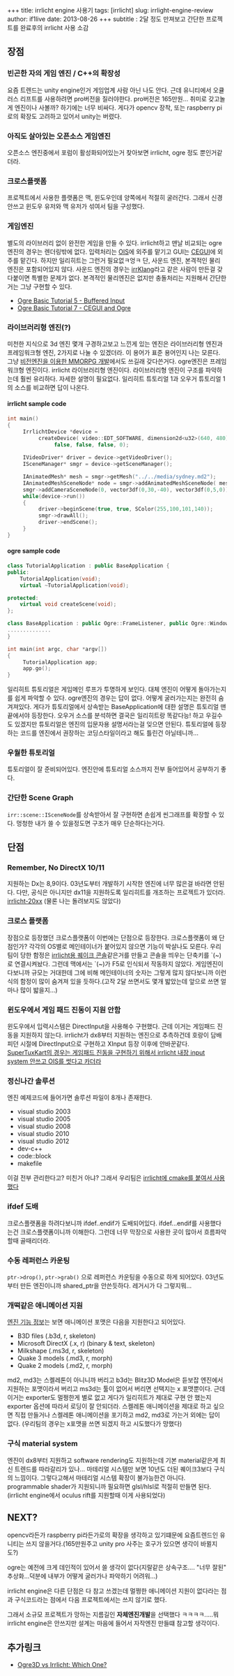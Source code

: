 +++
title: irrlicht engine 사용기
tags: [irrlicht]
slug: irrlight-engine-review
author: if1live
date: 2013-08-26
+++
subtitle : 2달 정도 만져보고 간단한 프로젝트를 완료후의 irrlicht 사용 소감

## 장점

### 빈곤한 자의 게임 엔진 / C++의 확장성
요즘 트렌드는 unity engine인거 게임업계 사람 아닌 나도 안다. 근데 유니티에서 오큘러스 리프트를 사용하려면 pro버전을 질러야한다. pro버전은 165만원... 취미로 갖고놀게 엔진이나 사볼까? 하기에는 너무 비싸다. 게다가 opencv 장착, 또는 raspberry pi로의 확장도 고려하고 있어서 unity는 버렸다.

### 아직도 살아있는 오픈소스 게임엔진
오픈소스 엔진중에서 포럼이 활성화되어있는거 찾아보면 irrlicht, ogre 정도 뿐인거같더라.

### 크로스플랫폼
프로젝트에서 사용한 플랫폼은 맥, 윈도우인데 양쪽에서 적절히 굴러간다. 그래서 신경안쓰고 윈도우 유저와 맥 유저가 섞여서 팀을 구성했다.

### 게임엔진
별도의 라이브러리 없이 완전한 게임을 만들 수 있다. irrlicht하고 맨날 비교되는 ogre엔진의 경우는 렌더링밖에 없다. 입력처리는 [OIS][ois]에 외주를 맡기고 GUI는 [CEGUI][cegui]에 외주를 맡긴다. 하지만 일리히트는 그런거 필요없ㅋ엉ㅋ
단, 사운드 엔진, 본격적인 물리 엔진은 포함되어있지 않다. 사운드 엔진의 경우는 [irrKlang][irrklang]라고 같은 사람이 만든걸 갖다붙이면 특별한 문제가 없다. 본격적인 물리엔진은 없지만 충돌처리는 지원해서 간단한거는 그냥 구현할 수 있다.

* [Ogre Basic Tutorial 5 - Buffered Input][ogre_tutorial_ois]
* [Ogre Basic Tutorial 7 - CEGUI and Ogre][ogre_tutorial_cegui]

### 라이브러리형 엔진(?)
미천한 지식으로 3d 엔진 몇개 구경하고보고 느낀게 있는 엔진은 라이브러리형 엔진과 프레임워크형 엔진, 2가지로 나눌 수 있겠더라. 이 용어가 표준 용어인지 나는 모른다. 그냥 [비전엔진을 이용한 MMORPG 개발](http://www.slideshare.net/agebreak/1126-mmorpg)에서도 쓰길래 갖다쓴거다.
ogre엔진은 프레임워크형 엔진이다. irrlicht 라이브러리형 엔진이다. 라이브러리형 엔진이 구조를 파악하는데 훨씬 유리하다. 자세한 설명이 필요없다. 일리히트 튜토리얼 1과 오우거 튜토리얼 1의 소스를 비교하면 답이 나온다.

#### irrlicht sample code
```cpp
int main()
{
     IrrlichtDevice *device =
          createDevice( video::EDT_SOFTWARE, dimension2d<u32>(640, 480), 16,
               false, false, false, 0);
              
     IVideoDriver* driver = device->getVideoDriver();
     ISceneManager* smgr = device->getSceneManager();

     IAnimatedMesh* mesh = smgr->getMesh("../../media/sydney.md2");
     IAnimatedMeshSceneNode* node = smgr->addAnimatedMeshSceneNode( mesh );
     smgr->addCameraSceneNode(0, vector3df(0,30,-40), vector3df(0,5,0));
     while(device->run())
     {
          driver->beginScene(true, true, SColor(255,100,101,140));
          smgr->drawAll();
          driver->endScene();
     }
}
```

#### ogre sample code
```cpp
class TutorialApplication : public BaseApplication {
public:
    TutorialApplication(void);
    virtual ~TutorialApplication(void);

protected:
    virtual void createScene(void);
};

class BaseApplication : public Ogre::FrameListener, public Ogre::WindowEventListener, public OIS::KeyListener, public OIS::MouseListener, OgreBites::SdkTrayListener {
..............
}

int main(int argc, char *argv[])
{
     TutorialApplication app;
     app.go();
}
```
일리히트 튜토리얼은 게임메인 루프가 투명하게 보인다. 대체 엔진이 어떻게 돌아가는지를 쉽게 파악할 수 있다.
ogre엔진의 경우는 답이 없다. 어떻게 굴러가는지는 완전히 숨겨져있다. 게다가 튜토리얼에서 상속받는 BaseApplication에 대한 설명은 튜토리얼 맨 끝에서야 등장한다.
오우거 소스를 분석하면 결국은 일리히트랑 똑같다능! 하고 우길수도 있겠지만 튜토리얼은 엔진의 입문자용 설명서라는걸 잊으면 안된다. 튜토리얼에 등장하는 코드를 엔진에서 권장하는 코딩스타일이라고 해도 틀린건 아닐테니까...

### 우월한 튜토리얼
튜토리얼이 잘 준비되어있다. 엔진안에 튜토리얼 소스까지 전부 들어있어서 공부하기 좋다.

### 간단한 Scene Graph
```irr::scene::ISceneNode```를 상속받아서 잘 구현하면 손쉽게 씬그래프를 확장할 수 있다. 멍청한 내가 쓸 수 있을정도면 구조가 매우 단순하다는거다.

## 단점

### Remember, No DirectX 10/11

지원하는 Dx는 8,9이다. 03년도부터 개발하기 시작한 엔진에 너무 많은걸 바라면 안된다. 
다만, 공식은 아니지만 dx11을 지원하도록 일리히트를 개조하는 프로젝트가 있더라. [irrlicht-20xx][irrlicht-20xx] (물론 나는 돌려보지도 않았다)

### 크로스 플랫폼
장점으로 등장했던 크로스플랫폼이 이번에는 단점으로 등장한다. 크로스플랫폼이 왜 단점인가? 각각의 OS별로 메인테이너가 붙어있지 않으면 기능이 박살나도 모른다. 우리팀이 당한 함정은 [irrlicht용 퀘이크 콘솔][irrlicht-console]같은거를 만들고 콘솔을 띄우는 단축키를 \`(~)로 연결시켜놨다. 그런데 맥에서는 \`(~)가 F5로 인식되서 작동하지 않았다. 게임엔진이다보니까 규모는 거대한데 그에 비해 메인테이너의 숫자는 그렇게 많지 않다보니까 이런식의 함정이 많이 숨겨져 있을 듯하다.(고작 2달 쓰면서도 몇개 밟았는데 앞으로 쓰면 얼마나 많이 밟을지...)


### 윈도우에서 게임 패드 진동이 지원 안함
윈도우에서 입력시스템은 DirectInput을 사용해수 구현했다. 근데 이거는 게임패드 진동을 지원하지 않는다. irrlicht가 dx8부터 지원하는 엔진으로 추측하건데 호랑이 담배피던 시절에 DirectInput으로 구현하고 XInput 등장 이후에 안바꾼같다.
[SuperTuxKart의 경우는 게임패드 진동을 구현하기 위해서 irrlicht 내장 input system 안쓰고 OIS를 썻다고 카더라][supertuxkart-input]

### 정신나간 솔루션

엔진 예제코드에 들어가면 솔루션 파일이 8개나 존재한다. 

* visual studio 2003
* visual studio 2005 
* visual studio 2008 
* visual studio 2010 
* visual studio 2012 
* dev-c++ 
* code::block 
* makefile

이걸 전부 관리한다고? 미친거 아냐? 그래서 우리팀은 [irrlicht에 cmake를 붙여서 사용했다][irrlicht-cmake]

### ifdef 도배
크로스플랫폼을 하려다보니까 ifdef..endif가 도배되어있다. ifdef...endif를 사용했다는건 크로스플랫폼이니까 이해한다. 그런데 너무 막장으로 사용한 곳이 많아서 흐름파악할때 골때리더라.

### 수동 레퍼런스 카운팅
```ptr->drop()```, ```ptr->grab()``` 으로 레퍼런스 카운팅을 수동으로 하게 되어있다. 03년도부터 만든 엔진이니까 shared_ptr을 안쓴듯하다. 레거시가 다 그렇지뭐...

### 개떡같은 애니메이션 지원
[엔진 기능 정보](http://irrlicht.sourceforge.net/features)는 보면 애니메이션 포맷은 다음을 지원한다고 되어있다.

* B3D files (.b3d, r, skeleton)
* Microsoft DirectX (.x, r) (binary & text, skeleton)
* Milkshape (.ms3d, r, skeleton)
* Quake 3 models (.md3, r, morph)
* Quake 2 models (.md2, r, morph)

md2, md3는 스켈레톤이 아니니까 버리고 b3d는 Blitz3D Model은 듣보잡 엔진에서 지원하는 포맷이라서 버리고 ms3d는 툴이 없어서 버리면 선택지는 x 포맷뿐이다. 근데 이거는 exporter도 멀쩡한게 별로 없고 게다가 일리히트가 제대로 구현 안 했는지 exporter 옵션에 따라서 로딩이 잘 안되더라. 스켈레톤 애니메이션을 제대로 하고 싶으면 직접 만들거나 스켈레톤 애니메이션을 포기하고 md2, md3로 가는거 외에는 답이 없다. (우리팀의 경우는 x포맷을 쓰면 되겠지 하고 시도했다가 망했다)

### 구식 material system
엔진이 dx8부터 지원하고 software rendering도 지원하는데 기본 material같은게 최신 트렌드를 따라갈리가 있나... 마테리얼 시스템만 보면 10년도 더된 퀘이크3보다 구식의 느낌이다. 그렇다고해서 마테리얼 시스템 확장이 불가능한건 아니다. programmable shader가 지원되니까 필요하면 glsl/hlsl로 적절히 만들면 된다. (irrlicht engine에서 oculus rift를 지원할때 이게 사용되었다)

## NEXT?

opencv라든가 raspberry pi라든가로의 확장을 생각하고 있기떄문에 요즘트렌드인 유니티는 쓰지 않을거다.(165만원주고 unity pro 사주는 호구가 있으면 생각이 바뀔지도?) 

ogre는 예전에 크게 데인적이 있어서 쓸 생각이 없다(지랄같은 상속구조.... "너무 잘된" 추상화...덕분에 내부가 어떻게 굴러가나 파악하기 어려워...) 

irrlicht engine은 다른 단점은 다 참고 쓰겠는데 멀쩡한 애니메이션 지원이 없다라는 점과 구식코드라는 점에서 다음 프로젝트에서는 쓰지 않기로 했다. 

그래서 소규모 프로젝트가 망하는 지름길인 **자체엔진개발**을 선택했다 ㅋㅋㅋㅋ.....뭐 irrlicht engine은 안쓰지만 설계는 마음에 들어서 자작엔진 만들떄 참고할 생각이다.

## 추가링크
* [Ogre3D vs Irrlicht: Which One?](http://out-of-box-games.blogspot.kr/2011/03/ogre3d-vs-irrlicht-which-one.html)


[ogre_tutorial_ois]: http://www.ogre3d.org/tikiwiki/Basic+Tutorial+5
[ogre_tutorial_cegui]: http://www.ogre3d.org/tikiwiki/Basic+Tutorial+7
[irrklang]: http://www.ambiera.com/irrklang/
[irrlicht-20xx]: https://bitbucket.org/evandromillian/irrlicht-20xx
[irrlicht-console]: https://github.com/if1live/irrlicht-console
[supertuxkart-input]: http://gamedev.stackexchange.com/questions/8413/how-difficult-is-it-to-add-vibration-feedback-to-a-open-source-driving-game
[irrlicht-cmake]: https://github.com/omniavinco/irrlicht-cmake
[ois]: http://sourceforge.net/projects/wgois/
[cegui]: http://www.cegui.org.uk/wiki/index.php/Main_Page
